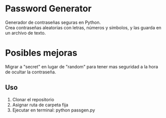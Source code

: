 # Password Generator 

Generador de contraseñas seguras en Python.  
Crea contraseñas aleatorias con letras, números y símbolos, y las guarda en un archivo de texto.

# Posibles mejoras
Migrar a "secret" en lugar de "random" para tener mas seguridad a la hora de ocultar la contraseña.

## Uso
1. Clonar el repositorio
2. Asignar ruta de carpeta fija
3. Ejecutar en terminal:
python passgen.py
